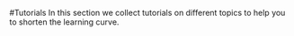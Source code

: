 #Tutorials
In this section we collect tutorials on different topics to help you to shorten the learning curve.
